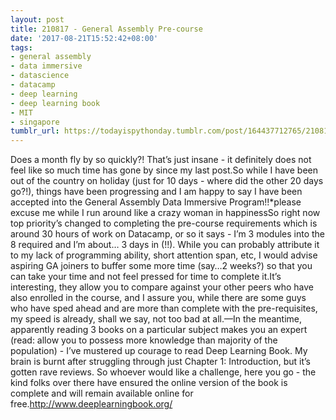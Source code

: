 ```yaml
---
layout: post
title: 210817 - General Assembly Pre-course
date: '2017-08-21T15:52:42+08:00'
tags:
- general assembly
- data immersive
- datascience
- datacamp
- deep learning
- deep learning book
- MIT
- singapore
tumblr_url: https://todayispythonday.tumblr.com/post/164437712765/210817-general-assembly-pre-course
---
```

Does a month fly by so quickly?! That’s just insane - it definitely does not feel like so much time has gone by since my last post.So while I have been out of the country on holiday (just for 10 days - where did the other 20 days go?!), things have been progressing and I am happy to say I have been accepted into the General Assembly Data Immersive Program!!*please excuse me while I run around like a crazy woman in happinessSo right now top priority’s changed to completing the pre-course requirements which is around 30 hours of work on Datacamp, or so it says - I’m 3 modules into the 8 required and I’m about… 3 days in (!!). While you can probably attribute it to my lack of programming ability, short attention span, etc, I would advise aspiring GA joiners to buffer some more time (say…2 weeks?) so that you can take your time and not feel pressed for time to complete it.It’s interesting, they allow you to compare against your other peers who have also enrolled in the course, and I assure you, while there are some guys who have sped ahead and are more than complete with the pre-requisites, my speed is already, shall we say, not too bad at all.—In the meantime, apparently reading 3 books on a particular subject makes you an expert (read: allow you to possess more knowledge than majority of the population) - I’ve mustered up courage to read Deep Learning Book. My brain is burnt after struggling through just Chapter 1: Introduction, but it’s gotten rave reviews. So whoever would like a challenge, here you go - the kind folks over there have ensured the online version of the book is complete and will remain available online for free.http://www.deeplearningbook.org/
